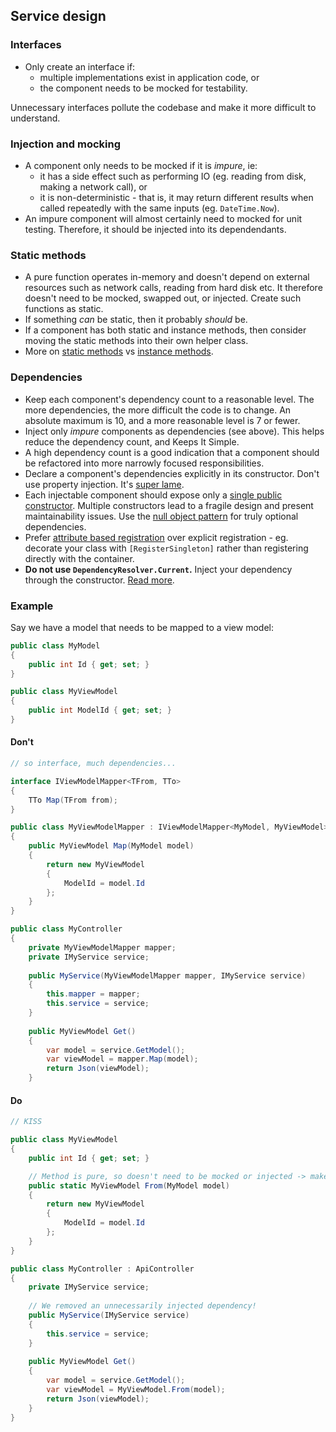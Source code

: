 ## Service design

### Interfaces

- Only create an interface if:
  - multiple implementations exist in application code, or
  - the component needs to be mocked for testability.

Unnecessary interfaces pollute the codebase and make it more difficult to understand.
  
### Injection and mocking

- A component only needs to be mocked if it is _impure_, ie:
  - it has a side effect such as performing IO (eg. reading from disk, making a network call), or
  - it is non-deterministic - that is, it may return different results when called repeatedly with the same inputs (eg. `DateTime.Now`).
- An impure component will almost certainly need to mocked for unit testing. Therefore, it should be injected into its dependendants.

### Static methods

- A pure function operates in-memory and doesn't depend on external resources such as network calls, reading from hard disk etc. It therefore doesn't need to be mocked, swapped out, or injected. Create such functions as static.
- If something _can_ be static, then it probably _should_ be.
- If a component has both static and instance methods, then consider moving the static methods into their own helper class.
- More on [static methods](../static-methods/when-static.md) vs [instance methods](../static-methods/when-instance.md).   

### Dependencies

- Keep each component's dependency count to a reasonable level. The more dependencies, the more difficult the code is to change. An absolute maximum is 10, and a more reasonable level is 7 or fewer.
- Inject only _impure_ components as dependencies (see above). This helps reduce the dependency count, and Keeps It Simple.
- A high dependency count is a good indication that a component should be refactored into more narrowly focused responsibilities.
- Declare a component's dependencies explicitly in its constructor. Don't use property injection. It's [super lame](http://simpleinjector.readthedocs.io/en/latest/advanced.html#property-injection).
- Each injectable component should expose only a [single public constructor](https://www.cuttingedge.it/blogs/steven/pivot/entry.php?id=97). Multiple constructors lead to a fragile design and present maintainability issues. Use the [null object pattern](https://en.wikipedia.org/wiki/Null_object_pattern) for truly optional dependencies.
- Prefer [attribute based registration](attribute-based-registration.md) over explicit registration - eg. decorate your class with `[RegisterSingleton]` rather than registering directly with the container.
- **Do not use `DependencyResolver.Current`.** Inject your dependency through the constructor. [Read more](http://blog.ploeh.dk/2010/02/03/ServiceLocatorisanAnti-Pattern/).

### Example

Say we have a model that needs to be mapped to a view model:

```c#
public class MyModel
{
    public int Id { get; set; }
}

public class MyViewModel
{
    public int ModelId { get; set; }
}
```

#### Don't

```c#
// so interface, much dependencies...

interface IViewModelMapper<TFrom, TTo>
{
    TTo Map(TFrom from);
}

public class MyViewModelMapper : IViewModelMapper<MyModel, MyViewModel>
{
    public MyViewModel Map(MyModel model)
    {
        return new MyViewModel
        {
            ModelId = model.Id
        };
    }
}

public class MyController
{
    private MyViewModelMapper mapper;
    private IMyService service;
    
    public MyService(MyViewModelMapper mapper, IMyService service)
    {
        this.mapper = mapper;
        this.service = service;
    }
    
    public MyViewModel Get()
    {
        var model = service.GetModel();
        var viewModel = mapper.Map(model);
        return Json(viewModel);
    }
```

#### Do

```c#
// KISS

public class MyViewModel
{
    public int Id { get; set; }

    // Method is pure, so doesn't need to be mocked or injected -> make it static:
    public static MyViewModel From(MyModel model)
    {
        return new MyViewModel
        {
            ModelId = model.Id
        };
    }      
}

public class MyController : ApiController
{
    private IMyService service;
    
    // We removed an unnecessarily injected dependency!
    public MyService(IMyService service)
    {
        this.service = service;
    }
    
    public MyViewModel Get()
    {
        var model = service.GetModel();
        var viewModel = MyViewModel.From(model);
        return Json(viewModel);
    }
}
```
